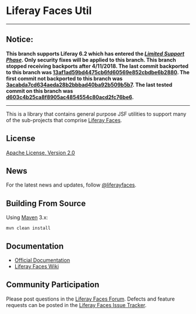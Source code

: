 # Liferay Faces Util

---

## Notice:

**This branch supports Liferay 6.2 which has entered the [*Limited Support Phase*](https://www.liferay.com/subscription-services/end-of-life/liferay-portal). Only security fixes will be applied to this branch. This branch stopped receiving backports after 4/11/2018. The last commit backported to this branch was [13af1ad59bd4475cb6fd60569e852cbdbe6b2880](https://github.com/liferay/liferay-faces-util/commit/13af1ad59bd4475cb6fd60569e852cbdbe6b2880).  The first commit not backported to this branch was [3acabda7cd634aeda28b2bbbad40ba92b509b5b7](https://github.com/liferay/liferay-faces-util/commit/3acabda7cd634aeda28b2bbbad40ba92b509b5b7). The last tested commit on this branch was [d603c4b25ca8f8905ac4854554c80acd2fc76be6](https://github.com/liferay/liferay-faces-util/commit/d603c4b25ca8f8905ac4854554c80acd2fc76be6).**

---

This is a library that contains general purpose JSF utilities to support many of the sub-projects that comprise
[Liferay Faces](http://www.liferay.com/community/liferay-projects/liferay-faces/overview).

## License

[Apache License, Version 2.0](http://www.apache.org/licenses/LICENSE-2.0)

## News

For the latest news and updates, follow [@liferayfaces](https://twitter.com/liferayfaces).

## Building From Source

Using [Maven](https://maven.apache.org/) 3.x:

	mvn clean install

## Documentation

* [Official Documentation](http://www.liferay.com/community/liferay-projects/liferay-faces/documentation)
* [Liferay Faces Wiki](http://www.liferay.com/community/wiki/-/wiki/Main/Liferay+Faces)

## Community Participation

Please post questions in the [Liferay Faces Forum](http://www.liferay.com/community/forums/-/message_boards/category/13289027).
Defects and feature requests can be posted in the [Liferay Faces Issue Tracker](http://issues.liferay.com/browse/FACES).